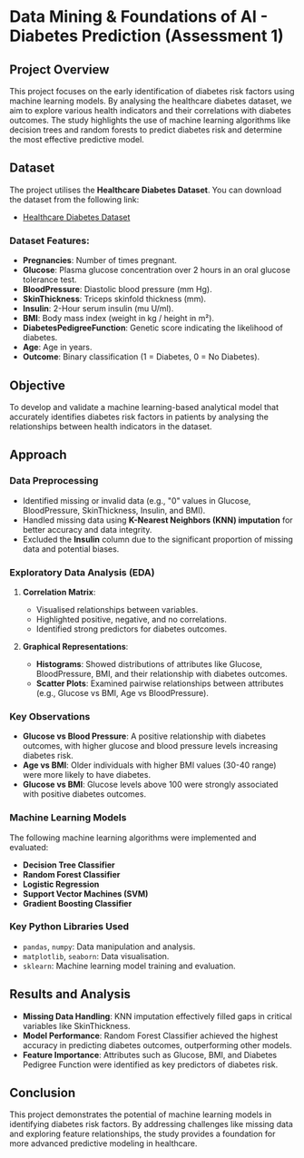 

# Data Mining & Foundations of AI - Diabetes Prediction (Assessment 1)

## Project Overview
This project focuses on the early identification of diabetes risk factors using machine learning models. By analysing the healthcare diabetes dataset, we aim to explore various health indicators and their correlations with diabetes outcomes. The study highlights the use of machine learning algorithms like decision trees and random forests to predict diabetes risk and determine the most effective predictive model.

## Dataset
The project utilises the **Healthcare Diabetes Dataset**. You can download the dataset from the following link:
- [Healthcare Diabetes Dataset](https://www.kaggle.com/datasets/nanditapore/healthcare-diabetes)

### Dataset Features:
- **Pregnancies**: Number of times pregnant.
- **Glucose**: Plasma glucose concentration over 2 hours in an oral glucose tolerance test.
- **BloodPressure**: Diastolic blood pressure (mm Hg).
- **SkinThickness**: Triceps skinfold thickness (mm).
- **Insulin**: 2-Hour serum insulin (mu U/ml).
- **BMI**: Body mass index (weight in kg / height in m²).
- **DiabetesPedigreeFunction**: Genetic score indicating the likelihood of diabetes.
- **Age**: Age in years.
- **Outcome**: Binary classification (1 = Diabetes, 0 = No Diabetes).

## Objective
To develop and validate a machine learning-based analytical model that accurately identifies diabetes risk factors in patients by analysing the relationships between health indicators in the dataset.

## Approach

### Data Preprocessing
- Identified missing or invalid data (e.g., "0" values in Glucose, BloodPressure, SkinThickness, Insulin, and BMI).
- Handled missing data using **K-Nearest Neighbors (KNN) imputation** for better accuracy and data integrity.
- Excluded the **Insulin** column due to the significant proportion of missing data and potential biases.

### Exploratory Data Analysis (EDA)
1. **Correlation Matrix**:
   - Visualised relationships between variables.
   - Highlighted positive, negative, and no correlations.
   - Identified strong predictors for diabetes outcomes.

2. **Graphical Representations**:
   - **Histograms**: Showed distributions of attributes like Glucose, BloodPressure, BMI, and their relationship with diabetes outcomes.
   - **Scatter Plots**: Examined pairwise relationships between attributes (e.g., Glucose vs BMI, Age vs BloodPressure).

### Key Observations
- **Glucose vs Blood Pressure**: A positive relationship with diabetes outcomes, with higher glucose and blood pressure levels increasing diabetes risk.
- **Age vs BMI**: Older individuals with higher BMI values (30-40 range) were more likely to have diabetes.
- **Glucose vs BMI**: Glucose levels above 100 were strongly associated with positive diabetes outcomes.

### Machine Learning Models
The following machine learning algorithms were implemented and evaluated:
- **Decision Tree Classifier**
- **Random Forest Classifier**
- **Logistic Regression**
- **Support Vector Machines (SVM)**
- **Gradient Boosting Classifier**

### Key Python Libraries Used
- `pandas`, `numpy`: Data manipulation and analysis.
- `matplotlib`, `seaborn`: Data visualisation.
- `sklearn`: Machine learning model training and evaluation.

## Results and Analysis
- **Missing Data Handling**: KNN imputation effectively filled gaps in critical variables like SkinThickness.
- **Model Performance**: Random Forest Classifier achieved the highest accuracy in predicting diabetes outcomes, outperforming other models.
- **Feature Importance**: Attributes such as Glucose, BMI, and Diabetes Pedigree Function were identified as key predictors of diabetes risk.

## Conclusion
This project demonstrates the potential of machine learning models in identifying diabetes risk factors. By addressing challenges like missing data and exploring feature relationships, the study provides a foundation for more advanced predictive modeling in healthcare.
